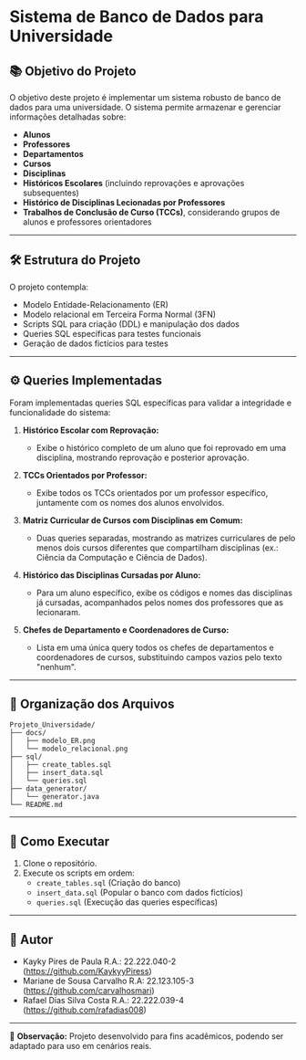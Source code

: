 # Sistema de Banco de Dados para Universidade

## 📚 Objetivo do Projeto
O objetivo deste projeto é implementar um sistema robusto de banco de dados para uma universidade. O sistema permite armazenar e gerenciar informações detalhadas sobre:

- **Alunos**
- **Professores**
- **Departamentos**
- **Cursos**
- **Disciplinas**
- **Históricos Escolares** (incluindo reprovações e aprovações subsequentes)
- **Histórico de Disciplinas Lecionadas por Professores**
- **Trabalhos de Conclusão de Curso (TCCs)**, considerando grupos de alunos e professores orientadores

---

## 🛠️ Estrutura do Projeto

O projeto contempla:
- Modelo Entidade-Relacionamento (ER)
- Modelo relacional em Terceira Forma Normal (3FN)
- Scripts SQL para criação (DDL) e manipulação dos dados
- Queries SQL específicas para testes funcionais
- Geração de dados fictícios para testes

---

## ⚙️ Queries Implementadas

Foram implementadas queries SQL específicas para validar a integridade e funcionalidade do sistema:

1. **Histórico Escolar com Reprovação:**
   - Exibe o histórico completo de um aluno que foi reprovado em uma disciplina, mostrando reprovação e posterior aprovação.

2. **TCCs Orientados por Professor:**
   - Exibe todos os TCCs orientados por um professor específico, juntamente com os nomes dos alunos envolvidos.

3. **Matriz Curricular de Cursos com Disciplinas em Comum:**
   - Duas queries separadas, mostrando as matrizes curriculares de pelo menos dois cursos diferentes que compartilham disciplinas (ex.: Ciência da Computação e Ciência de Dados).

4. **Histórico das Disciplinas Cursadas por Aluno:**
   - Para um aluno específico, exibe os códigos e nomes das disciplinas já cursadas, acompanhados pelos nomes dos professores que as lecionaram.

5. **Chefes de Departamento e Coordenadores de Curso:**
   - Lista em uma única query todos os chefes de departamentos e coordenadores de cursos, substituindo campos vazios pelo texto "nenhum".

---

## 📂 Organização dos Arquivos

```
Projeto_Universidade/
├── docs/
│   ├── modelo_ER.png
│   └── modelo_relacional.png
├── sql/
│   ├── create_tables.sql
│   ├── insert_data.sql
│   └── queries.sql
├── data_generator/
│   └── generator.java
└── README.md
```

---

## 🚀 Como Executar

1. Clone o repositório.
2. Execute os scripts em ordem:
   - `create_tables.sql` (Criação do banco)
   - `insert_data.sql` (Popular o banco com dados fictícios)
   - `queries.sql` (Execução das queries específicas)

---

## 📝 Autor

- Kayky Pires de Paula R.A.: 22.222.040-2 (https://github.com/KaykyyPiress)
- Mariane de Sousa Carvalho R.A: 22.123.105-3 (https://github.com/carvalhosmari)
- Rafael Dias Silva Costa R.A.: 22.222.039-4 (https://github.com/rafadias008)

---

📌 **Observação:** Projeto desenvolvido para fins acadêmicos, podendo ser adaptado para uso em cenários reais.

